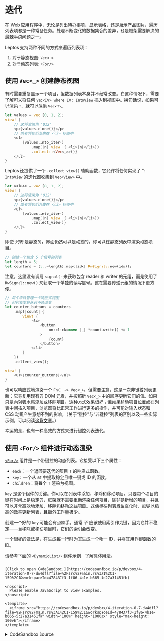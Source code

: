 # 迭代

在 Web 应用程序中，无论是列出待办事项、显示表格，还是展示产品图片，遍历列表项都是一种常见任务。处理不断变化的数据集合的差异，也是框架需要解决的最棘手的问题之一。

Leptos 支持两种不同的方式来遍历列表项：

1. 对于静态视图: `Vec<_>`
2. 对于动态列表: `<For/>`

## 使用 `Vec<_>` 创建静态视图

有时需要重复显示一个项目，但数据列表本身并不经常改变。在这种情况下，需要了解可以将任何 `Vec<IV> where IV: IntoView` 插入到视图中。换句话说，如果可以渲染 `T`，就可以渲染 `Vec<T>`。

```rust
let values = vec![0, 1, 2];
view! {
    // 这将渲染为 "012"
    <p>{values.clone()}</p>
    // 或者将它们包裹在 <li> 标签中
    <ul>
        {values.into_iter()
            .map(|n| view! { <li>{n}</li>})
            .collect::<Vec<_>>()}
    </ul>
}
```

Leptos 还提供了一个 `.collect_view()` 辅助函数，它允许将任何实现了 `T: IntoView` 的迭代器收集到 `Vec<View>` 中。

```rust
let values = vec![0, 1, 2];
view! {
    // 这将渲染为 "012"
    <p>{values.clone()}</p>
    // 或者将它们包裹在 <li> 标签中
    <ul>
        {values.into_iter()
            .map(|n| view! { <li>{n}</li>})
            .collect_view()}
    </ul>
}
```

即使 _列表_ 是静态的，界面仍然可以是动态的。你可以在静态列表中渲染动态项目。

```rust
// 创建一个包含 5 个信号的列表
let length = 5;
let counters = (1..=length).map(|idx| RwSignal::new(idx));
```

注意，这里没有调用 `signal()` 来获取包含 reader 和 writer 的元组，而是使用了 `RwSignal::new()` 来获取一个单独的读写信号。这在需要传递元组的情况下更方便。

```rust
// 每个项目管理一个响应式视图
// 但列表本身永远不会改变
let counter_buttons = counters
    .map(|count| {
        view! {
            <li>
                <button
                    on:click=move |_| *count.write() += 1
                >
                    {count}
                </button>
            </li>
        }
    })
    .collect_view();

view! {
    <ul>{counter_buttons}</ul>
}
```

也可以响应式地渲染一个 `Fn() -> Vec<_>`。但需要注意，这是一次非键控列表更新：它将复用现有的 DOM 元素，并按照新 `Vec<_>` 中的顺序更新它们的值。如果只是向列表末尾添加或移除项目，这种方式效果很好；但如果移动项目位置或在列表中间插入项目，浏览器将比正常工作进行更多的操作，并可能对输入状态和 CSS 动画产生意想不到的影响。（关于“键控”与“非键控”列表的区别以及一些实际示例，可以阅读[这篇文章](https://www.stefankrause.net/wp/?p=342)。）

幸运的是，也有一种高效的方式来进行键控列表迭代。

## 使用 `<For/>` 组件进行动态渲染

[`<For/>`](https://docs.rs/leptos/latest/leptos/control_flow/fn.For.html) 组件是一个带键控的动态列表。它接受以下三个属性：

- `each`：一个返回要迭代的项目 `T` 的响应式函数。
- `key`：一个从 `&T` 中提取稳定且唯一键或 ID 的函数。
- `children`：将每个 `T` 渲染为视图。

`key` 是这个组件的关键。你可以在列表中添加、移除和移动项目。只要每个项目的键在时间上是稳定的，框架就不需要重新渲染任何项目，除非是新增的项目，并且可以非常高效地添加、移除和移动这些项目。这使得在列表发生变化时，能够以极高的效率更新列表，且额外工作量极少。

创建一个好的 `key` 可能会有点棘手。通常 _不_ 应该使用索引作为键，因为它并不稳定——当移除或移动项目时，它们的索引会改变。

一个很好的做法是，在生成每一行时为其生成一个唯一 ID，并将其用作键函数的 ID。

请参考下面的 `<DynamicList/>` 组件示例，了解具体用法。

```admonish sandbox title="Live example" collapsible=true

[Click to open CodeSandbox.](https://codesandbox.io/p/devbox/4-iteration-0-7-dw4dfl?file=%2Fsrc%2Fmain.rs%3A1%2C1-159%2C1&workspaceId=478437f3-1f86-4b1e-b665-5c27a31451fb)

<noscript>
  Please enable JavaScript to view examples.
</noscript>

<template>
  <iframe src="https://codesandbox.io/p/devbox/4-iteration-0-7-dw4dfl?file=%2Fsrc%2Fmain.rs%3A1%2C1-159%2C1&workspaceId=478437f3-1f86-4b1e-b665-5c27a31451fb" width="100%" height="1000px" style="max-height: 100vh"></iframe>
</template>

```

<details>
<summary>CodeSandbox Source</summary>

```rust
use leptos::prelude::*;

// Iteration is a very common task in most applications.
// So how do you take a list of data and render it in the DOM?
// This example will show you the two ways:
// 1) for mostly-static lists, using Rust iterators
// 2) for lists that grow, shrink, or move items, using <For/>

#[component]
fn App() -> impl IntoView {
    view! {
        <h1>"Iteration"</h1>
        <h2>"Static List"</h2>
        <p>"Use this pattern if the list itself is static."</p>
        <StaticList length=5/>
        <h2>"Dynamic List"</h2>
        <p>"Use this pattern if the rows in your list will change."</p>
        <DynamicList initial_length=5/>
    }
}

/// A list of counters, without the ability
/// to add or remove any.
#[component]
fn StaticList(
    /// How many counters to include in this list.
    length: usize,
) -> impl IntoView {
    // create counter signals that start at incrementing numbers
    let counters = (1..=length).map(|idx| RwSignal::new(idx));

    // when you have a list that doesn't change, you can
    // manipulate it using ordinary Rust iterators
    // and collect it into a Vec<_> to insert it into the DOM
    let counter_buttons = counters
        .map(|count| {
            view! {
                <li>
                    <button
                        on:click=move |_| *count.write() += 1
                    >
                        {count}
                    </button>
                </li>
            }
        })
        .collect::<Vec<_>>();

    // Note that if `counter_buttons` were a reactive list
    // and its value changed, this would be very inefficient:
    // it would rerender every row every time the list changed.
    view! {
        <ul>{counter_buttons}</ul>
    }
}

/// A list of counters that allows you to add or
/// remove counters.
#[component]
fn DynamicList(
    /// The number of counters to begin with.
    initial_length: usize,
) -> impl IntoView {
    // This dynamic list will use the <For/> component.
    // <For/> is a keyed list. This means that each row
    // has a defined key. If the key does not change, the row
    // will not be re-rendered. When the list changes, only
    // the minimum number of changes will be made to the DOM.

    // `next_counter_id` will let us generate unique IDs
    // we do this by simply incrementing the ID by one
    // each time we create a counter
    let mut next_counter_id = initial_length;

    // we generate an initial list as in <StaticList/>
    // but this time we include the ID along with the signal
    // see NOTE in add_counter below re: ArcRwSignal
    let initial_counters = (0..initial_length)
        .map(|id| (id, ArcRwSignal::new(id + 1)))
        .collect::<Vec<_>>();

    // now we store that initial list in a signal
    // this way, we'll be able to modify the list over time,
    // adding and removing counters, and it will change reactively
    let (counters, set_counters) = signal(initial_counters);

    let add_counter = move |_| {
        // create a signal for the new counter
        // we use ArcRwSignal here, instead of RwSignal
        // ArcRwSignal is a reference-counted type, rather than the arena-allocated
        // signal types we've been using so far.
        // When we're creating a collection of signals like this, using ArcRwSignal
        // allows each signal to be deallocated when its row is removed.
        let sig = ArcRwSignal::new(next_counter_id + 1);
        // add this counter to the list of counters
        set_counters.update(move |counters| {
            // since `.update()` gives us `&mut T`
            // we can just use normal Vec methods like `push`
            counters.push((next_counter_id, sig))
        });
        // increment the ID so it's always unique
        next_counter_id += 1;
    };

    view! {
        <div>
            <button on:click=add_counter>
                "Add Counter"
            </button>
            <ul>
                // The <For/> component is central here
                // This allows for efficient, key list rendering
                <For
                    // `each` takes any function that returns an iterator
                    // this should usually be a signal or derived signal
                    // if it's not reactive, just render a Vec<_> instead of <For/>
                    each=move || counters.get()
                    // the key should be unique and stable for each row
                    // using an index is usually a bad idea, unless your list
                    // can only grow, because moving items around inside the list
                    // means their indices will change and they will all rerender
                    key=|counter| counter.0
                    // `children` receives each item from your `each` iterator
                    // and returns a view
                    children=move |(id, count)| {
                        // we can convert our ArcRwSignal to a Copy-able RwSignal
                        // for nicer DX when moving it into the view
                        let count = RwSignal::from(count);
                        view! {
                            <li>
                                <button
                                    on:click=move |_| *count.write() += 1
                                >
                                    {count}
                                </button>
                                <button
                                    on:click=move |_| {
                                        set_counters
                                            .write()
                                            .retain(|(counter_id, _)| {
                                                counter_id != &id
                                            });
                                    }
                                >
                                    "Remove"
                                </button>
                            </li>
                        }
                    }
                />
            </ul>
        </div>
    }
}

fn main() {
    leptos::mount::mount_to_body(App)
}
```

</details>
</preview>
